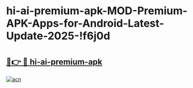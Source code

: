 # hi-ai-premium-apk-MOD-Premium-APK-Apps-for-Android-Latest-Update-2025-!f6j0d

# <h2><a href="https://nxy7wf.esa.edu.pl?title=hi-ai-premium-apk&ref=f6j0d">🔗👉 🔴 hi-ai-premium-apk</a></h2>

[![acn](https://github.com/user-attachments/assets/0f9c940e-d8b0-45ae-aac7-cd30a18b3e1c)](https://nxy7wf.esa.edu.pl?title=hi-ai-premium-apk&ref=f6j0d)

